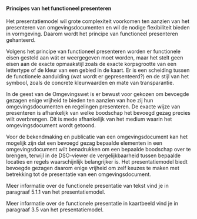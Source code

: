 #### Principes van het functioneel presenteren

Het presentatiemodel wil grote complexiteit voorkomen ten aanzien van het
presenteren van omgevingsdocumenten en wil de nodige flexibiliteit bieden in
vormgeving. Daarom wordt het principe van functioneel presenteren gehanteerd.

Volgens het principe van functioneel presenteren worden er functionele eisen
gesteld aan wát er weergegeven moet worden, maar het stelt geen eisen aan de
exacte opmaakstijl zoals de exacte korpsgrootte van een lettertype of de kleur
van een gebied in de kaart. Er is een scheiding tussen de functionele aanduiding
(wat wordt er gepresenteerd?) en de stijl van het symbool, zoals de concrete
kleurwaarden en mate van transparantie.

In de geest van de Omgevingswet is er bewust voor gekozen om bevoegde gezagen
enige vrijheid te bieden ten aanzien van hoe zij hun omgevingsdocumenten en
regelingen presenteren. De exacte wijze van presenteren is afhankelijk van welke
boodschap het bevoegd gezag precies wilt overbrengen. Dit is mede afhankelijk
van het medium waarin het omgevingsdocument wordt getoond.

Voor de bekendmaking en publicatie van een omgevingsdocument kan het mogelijk
zijn dat een bevoegd gezag bepaalde elementen in een omgevingsdocument wilt
benadrukken om een bepaalde boodschap over te brengen, terwijl in de DSO-viewer
de vergelijkbaarheid tussen bepaalde locaties en regels waarschijnlijk
belangrijker is. Het presentatiemodel biedt bevoegde gezagen daarom enige
vrijheid om zelf keuzes te maken met betrekking tot de presentatie van een
omgevingsdocument.

Meer informatie over de functionele presentatie van tekst vind je in paragraaf
5.1.1 van het presentatiemodel.

Meer informatie over de functionele presentatie in kaartbeeld vind je in
paragraaf 3.5 van het presentatiemodel.
